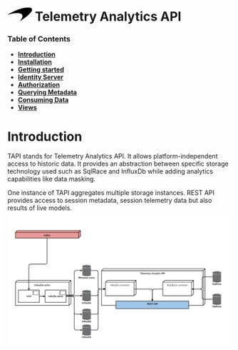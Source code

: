 # ![logo](/docs/branding.png) Telemetry Analytics API

### Table of Contents
- [**Introduction**](/README.md)<br>
- [**Installation**](/docs/Installation.md)<br>
- [**Getting started**](/docs/GettingStarted.md)<br>
- [**Identity Server**](/docs/IdentityServer.md)<br>
- [**Authorization**](/docs/Authorization.md)<br>
- [**Querying Metadata**](/docs/Metadata.md)<br>
- [**Consuming Data**](/docs/ConsumingData.md)<br>
- [**Views**](/docs/Views.md)<br>


# Introduction

TAPI stands for Telemetry Analytics API. It allows platform-independent access to historic data. It provides an abstraction between specific storage technology used such as SqlRace and InfluxDb while adding analytics capabilities like data masking.

One instance of TAPI aggregates multiple storage instances. REST API provides access to session metadata, session telemetry data but also results of live models.

![](/docs/TapiDiagram.png)


